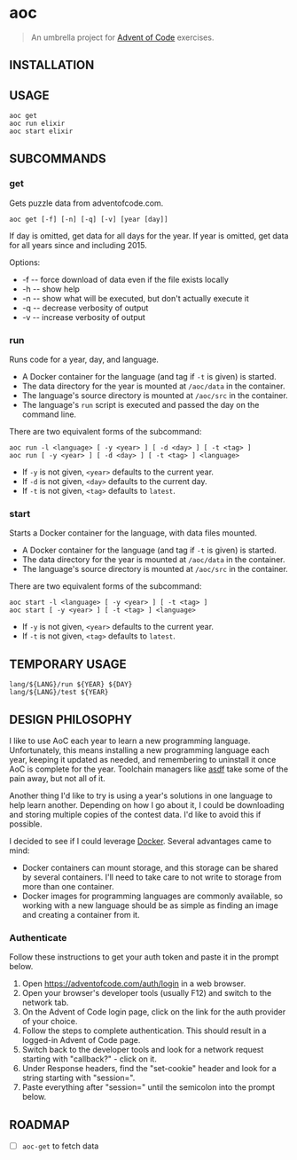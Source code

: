 # aoc

> An umbrella project for [Advent of Code](https://adventofcode.com) exercises.

## INSTALLATION

## USAGE

    aoc get
    aoc run elixir
    aoc start elixir

## SUBCOMMANDS

### get

Gets puzzle data from adventofcode.com.

```shell
aoc get [-f] [-n] [-q] [-v] [year [day]]
```

If day is omitted, get data for all days for the year.
If year is omitted, get data for all years since and including 2015.

Options:
* -f -- force download of data even if the file exists locally
* -h -- show help
* -n -- show what will be executed, but don't actually execute it
* -q -- decrease verbosity of output
* -v -- increase verbosity of output

### run

Runs code for a year, day, and language.

- A Docker container for the language (and tag if `-t` is given) is started.
- The data directory for the year is mounted at `/aoc/data` in the container.
- The language's source directory is mounted at `/aoc/src` in the container.
- The language's `run` script is executed and passed the day on the command line.

There are two equivalent forms of the subcommand:

```shell
aoc run -l <language> [ -y <year> ] [ -d <day> ] [ -t <tag> ]
aoc run [ -y <year> ] [ -d <day> ] [ -t <tag> ] <language>
```

- If `-y` is not given, `<year>` defaults to the current year.
- If `-d` is not given, `<day>` defaults to the current day.
- If `-t` is not given, `<tag>` defaults to `latest`.

### start

Starts a Docker container for the language, with data files mounted.

- A Docker container for the language (and tag if `-t` is given) is started.
- The data directory for the year is mounted at `/aoc/data` in the container.
- The language's source directory is mounted at `/aoc/src` in the container.

There are two equivalent forms of the subcommand:

```shell
aoc start -l <language> [ -y <year> ] [ -t <tag> ]
aoc start [ -y <year> ] [ -t <tag> ] <language>
```

- If `-y` is not given, `<year>` defaults to the current year.
- If `-t` is not given, `<tag>` defaults to `latest`.

## TEMPORARY USAGE

    lang/${LANG}/run ${YEAR} ${DAY}
    lang/${LANG}/test ${YEAR}

## DESIGN PHILOSOPHY

I like to use AoC each year to learn a new programming language. Unfortunately, this means installing
a new programming language each year, keeping it updated as needed, and remembering to uninstall it
once AoC is complete for the year. Toolchain managers like [asdf](https://asdf-vm.com) take some of
the pain away, but not all of it.

Another thing I'd like to try is using a year's solutions in one language to help learn another.
Depending on how I go about it, I could be downloading and storing multiple copies of the contest
data. I'd like to avoid this if possible.

I decided to see if I could leverage [Docker](https://www.docker.com). Several advantages came to mind:

* Docker containers can mount storage, and this storage can be shared by several containers. I'll need
  to take care to not write to storage from more than one container.
* Docker images for programming languages are commonly available, so working with a new language should
  be as simple as finding an image and creating a container from it.

### Authenticate

Follow these instructions to get your auth token and paste it in the prompt below.

  1) Open <https://adventofcode.com/auth/login> in a web browser.
  2) Open your browser's developer tools (usually F12) and switch to the network tab.
  3) On the Advent of Code login page, click on the link for the auth provider of your choice.
  4) Follow the steps to complete authentication. This should result in a logged-in Advent of Code page.
  5) Switch back to the developer tools and look for a network request starting with "callback?" - click on it.
  6) Under Response headers, find the "set-cookie" header and look for a string starting with "session=".
  7) Paste everything after "session=" until the semicolon into the prompt below.

## ROADMAP

* [ ] `aoc-get` to fetch data
